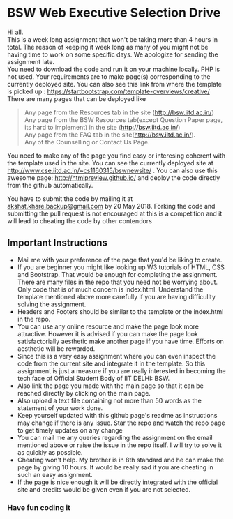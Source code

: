 # BSW Web Executive Selection Drive
Hi all.  
This is a week long assignment that won't be taking more than 4 hours in total. The reason of keeping it week long as many of you might not be having time to work on some specific days. We apologize for sending the assignment late.  
You need to download the code and run it on your machine locally. PHP is not used. Your requirements are to make page(s) corresponding to the currently deployed site. You can also see this link from where the template is picked up : https://startbootstrap.com/template-overviews/creative/  
There are many pages that can be deployed like
>Any page from the Resources tab in the site (http://bsw.iitd.ac.in/)  
>Any page from the BSW Resources tab(except Question Paper page, its hard to implement) in the site (http://bsw.iitd.ac.in/)  
>Any page from the FAQ tab in the site(http://bsw.iitd.ac.in/).  
>Any of the Counselling or Contact Us Page.  

You need to make any of the page you find easy or interesing coherent with the template used in the site. You can see the currently deployed site at http://www.cse.iitd.ac.in/~cs1160315/bswnewsite/ . You can also use this awesome page: http://htmlpreview.github.io/ and deploy the code directly from the github automatically.

You have to submit the code by mailing it at akshat.khare.backup@gmail.com by 20 May 2018. Forking the code and submitting the pull request is not encouraged at this is a competition and it will lead to cheating the code by other contendors

## Important Instructions

- Mail me with your preference of the page that you'd be liking to create.
- If you are beginner you might like looking up W3 tutorials of HTML, CSS and Bootstrap. That would be enough for completing the assignment. There are many files in the repo that you need not be worrying about. Only code that is of much concern is index.html. Understand the template mentioned above more carefully if you are having difficullty solving the assignment.
- Headers and Footers should be similar to the template or the index.html in the repo.
- You can use any online resource and make the page look more attractive. However it is advised if you can make the page look satisfactorially aesthetic make another page if you have time. Efforts on aesthetic will be rewarded.
- Since this is a very easy assignment where you can even inspect the code from the current site and integrate it in the template. So this assignment is just a measure if you are really interested in becoming the tech face of Official Student Body of IIT DELHI: BSW.
- Also link the page you made with the main page so that it can be reached directly by clicking on the main page.
- Also upload a text file containing not more than 50 words as the statement of your work done.
- Keep yourself updated with this github page's readme as instructions may change if there is any issue. Star the repo and watch the repo page to get timely updates on any change 
- You can mail me any queries regarding the assignment on the email mentioned above or raise the issue in the repo itself. I will try to solve it as quickly as possible.
- Cheating won't help. My brother is in 8th  standard and he can make the page by giving 10 hours. It would be really sad if you are cheating in such an easy assignment.
- If the page is nice enough it will be directly integrated with the official site and credits would be given even if you are not selected.


### Have fun coding it
